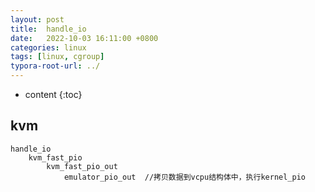 ```yaml
---
layout: post
title:  handle_io
date:   2022-10-03 16:11:00 +0800
categories: linux
tags: [linux, cgroup]
typora-root-url: ../
---
```

* content
{:toc}

## kvm

```
handle_io
	kvm_fast_pio
		kvm_fast_pio_out
			emulator_pio_out  //拷贝数据到vcpu结构体中，执行kernel_pio

```


